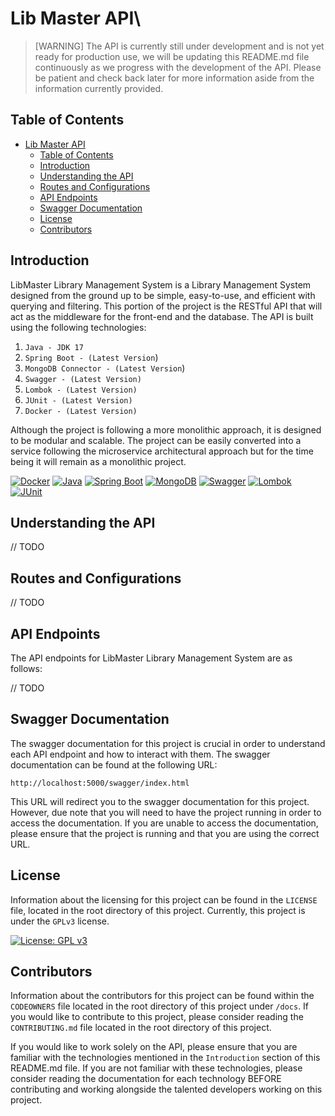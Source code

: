 # Lib Master API\

> [WARNING] 
> The API is currently still under development and is not yet ready for production use, 
> we will be updating this README.md file continuously as we progress with the development
> of the API. Please be patient and check back later for more information aside from the 
> information currently provided.

## Table of Contents

- [Lib Master API](#lib-master-api)
  - [Table of Contents](#table-of-contents)
  - [Introduction](#introduction)
  - [Understanding the API](#understanding-the-api)
  - [Routes and Configurations](#routes-and-configurations)
  - [API Endpoints](#api-endpoints)
  - [Swagger Documentation](#swagger-documentation)
  - [License](#license)
  - [Contributors](#contributors)

## Introduction 

LibMaster Library Management System is a Library Management System designed from the ground up
to be simple, easy-to-use, and efficient with querying and filtering. This portion of the project
is the RESTful API that will act as the middleware for the front-end and the database. The API
is built using the following technologies:
1. `Java - JDK 17`
2. `Spring Boot - (Latest Version`)
3. `MongoDB Connector - (Latest Version`)
4. `Swagger - (Latest Version)`
5. `Lombok - (Latest Version)`
6. `JUnit - (Latest Version)`
7. `Docker - (Latest Version)`

Although the project is following a more monolithic approach, it is designed to be modular and
scalable. The project can be easily converted into a service following the microservice architectural 
approach but for the time being it will remain as a monolithic project.

[![Docker](https://img.shields.io/badge/-Docker-black?style=flat&logo=docker&logoColor=2496ED)]()
[![Java](https://img.shields.io/badge/-Java-black?style=flat&logo=openjdk&logoColor=ED8B00)]()
[![Spring Boot](https://img.shields.io/badge/-Spring%20Boot-black?style=flat&logo=spring-boot&logoColor=6DB33F)]()
[![MongoDB](https://img.shields.io/badge/-MongoDB-black?style=flat&logo=mongodb&logoColor=47A248)]()
[![Swagger](https://img.shields.io/badge/-Swagger-black?style=flat&logo=swagger&logoColor=85EA2D)]()
[![Lombok](https://img.shields.io/badge/-Lombok-black?style=flat&logo=lombok&logoColor=FF0000)]()
[![JUnit](https://img.shields.io/badge/-JUnit-black?style=flat&logo=junit5&logoColor=FFFFFF)]()

## Understanding the API

// TODO

## Routes and Configurations

// TODO

## API Endpoints

The API endpoints for LibMaster Library Management System are as follows:

// TODO

## Swagger Documentation

The swagger documentation for this project is crucial in order to understand each API endpoint
and how to interact with them. The swagger documentation can be found at the following URL:
```
http://localhost:5000/swagger/index.html
```

This URL will redirect you to the swagger documentation for this project. However, due note that you will
need to have the project running in order to access the documentation. If you are unable to access the
documentation, please ensure that the project is running and that you are using the correct URL.

## License

Information about the licensing for this project can be found in the `LICENSE` file, 
located in the root directory of this project. Currently, this project is under the
`GPLv3` license.

[![License: GPL v3](https://img.shields.io/badge/License-GPLv3-blue.svg)](https://www.gnu.org/licenses/gpl-3.0)

## Contributors

Information about the contributors for this project can be found within the `CODEOWNERS` file located
in the root directory of this project under `/docs`. If you would like to contribute to this project,
please consider reading the `CONTRIBUTING.md` file located in the root directory of this project.

If you would like to work solely on the API, please ensure that you are familiar with the technologies
mentioned in the `Introduction` section of this README.md file. If you are not familiar with these technologies,
please consider reading the documentation for each technology BEFORE contributing and working alongside
the talented developers working on this project.
